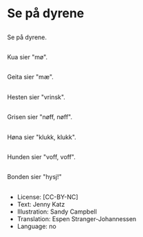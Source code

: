 # Se på dyrene

##
Se på dyrene.

##
Kua sier "mø".

##
Geita sier "mæ".

##
Hesten sier "vrinsk".

##
Grisen sier "nøff, nøff".

##
Høna sier "klukk, klukk".

##
Hunden sier "voff, voff".

##
Bonden sier "hysj!"

##
* License: [CC-BY-NC]
* Text: Jenny Katz
* Illustration: Sandy Campbell
* Translation: Espen Stranger-Johannessen
* Language: no
